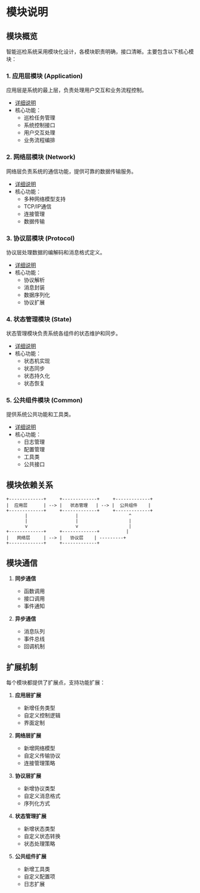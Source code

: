 # 模块说明

## 模块概览

智能巡检系统采用模块化设计，各模块职责明确，接口清晰。主要包含以下核心模块：

### 1. 应用层模块 (Application)

应用层是系统的最上层，负责处理用户交互和业务流程控制。

- [详细说明](application.md)
- 核心功能：
  - 巡检任务管理
  - 系统控制接口
  - 用户交互处理
  - 业务流程编排

### 2. 网络层模块 (Network)

网络层负责系统的通信功能，提供可靠的数据传输服务。

- [详细说明](network.md)
- 核心功能：
  - 多种网络模型支持
  - TCP/IP通信
  - 连接管理
  - 数据传输

### 3. 协议层模块 (Protocol)

协议层处理数据的编解码和消息格式定义。

- [详细说明](protocol.md)
- 核心功能：
  - 协议解析
  - 消息封装
  - 数据序列化
  - 协议扩展

### 4. 状态管理模块 (State)

状态管理模块负责系统各组件的状态维护和同步。

- [详细说明](state.md)
- 核心功能：
  - 状态机实现
  - 状态同步
  - 状态持久化
  - 状态恢复

### 5. 公共组件模块 (Common)

提供系统公共功能和工具类。

- [详细说明](common.md)
- 核心功能：
  - 日志管理
  - 配置管理
  - 工具类
  - 公共接口

## 模块依赖关系

```
+-------------+     +-------------+     +-------------+
|  应用层      | --> |   状态管理   | --> |  公共组件    |
+-------------+     +-------------+     +-------------+
       |                  |                   ^
       |                  |                   |
       v                  v                   |
+-------------+     +-------------+          |
|   网络层     | --> |   协议层    | ---------+
+-------------+     +-------------+
```

## 模块通信

1. **同步通信**
   - 函数调用
   - 接口调用
   - 事件通知

2. **异步通信**
   - 消息队列
   - 事件总线
   - 回调机制

## 扩展机制

每个模块都提供了扩展点，支持功能扩展：

1. **应用层扩展**
   - 新增任务类型
   - 自定义控制逻辑
   - 界面定制

2. **网络层扩展**
   - 新增网络模型
   - 自定义传输协议
   - 连接管理策略

3. **协议层扩展**
   - 新增协议类型
   - 自定义消息格式
   - 序列化方式

4. **状态管理扩展**
   - 新增状态类型
   - 自定义状态转换
   - 状态处理策略

5. **公共组件扩展**
   - 新增工具类
   - 自定义配置项
   - 日志扩展
